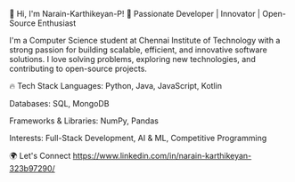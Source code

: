 
👋 Hi, I'm Narain-Karthikeyan-P!
🚀 Passionate Developer | Innovator | Open-Source Enthusiast

I'm a Computer Science student at Chennai Institute of Technology with a strong passion for building scalable, efficient, and innovative software solutions. I love solving problems, exploring new technologies, and contributing to open-source projects.

🔥 Tech Stack
Languages: Python, Java, JavaScript, Kotlin

Databases: SQL, MongoDB

Frameworks & Libraries: NumPy, Pandas

Interests: Full-Stack Development, AI & ML, Competitive Programming

🌍 Let's Connect
https://www.linkedin.com/in/narain-karthikeyan-323b97290/

